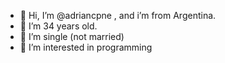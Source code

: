 - 👋 Hi, I’m @adriancpne , and i’m from Argentina.
- 👀 I’m 34 years old.
- 👀 I’m single (not married)
- 👀 I’m interested in programming


<!---
adriancpne/adriancpne is a ✨ special ✨ repository because its `README.md` (this file) appears on your GitHub profile.
You can click the Preview link to take a look at your changes.
--->
